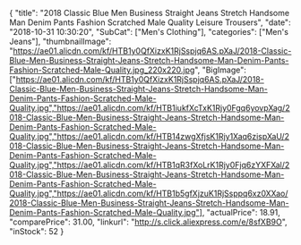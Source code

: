 {
	"title": "2018 Classic Blue Men Business Straight Jeans Stretch Handsome Man Denim Pants Fashion Scratched Male Quality Leisure Trousers",
	"date": "2018-10-31 10:30:20",
	"SubCat": ["Men's Clothing"],
	"categories": ["Men's Jeans"],
	"thumbnailImage": "https://ae01.alicdn.com/kf/HTB1y0QfXizxK1RjSspjq6AS.pXaJ/2018-Classic-Blue-Men-Business-Straight-Jeans-Stretch-Handsome-Man-Denim-Pants-Fashion-Scratched-Male-Quality.jpg_220x220.jpg",
	"BigImage": ["https://ae01.alicdn.com/kf/HTB1y0QfXizxK1RjSspjq6AS.pXaJ/2018-Classic-Blue-Men-Business-Straight-Jeans-Stretch-Handsome-Man-Denim-Pants-Fashion-Scratched-Male-Quality.jpg","https://ae01.alicdn.com/kf/HTB1iukfXcTxK1Rjy0Fgq6yovpXag/2018-Classic-Blue-Men-Business-Straight-Jeans-Stretch-Handsome-Man-Denim-Pants-Fashion-Scratched-Male-Quality.jpg","https://ae01.alicdn.com/kf/HTB14zwgXfjsK1Rjy1Xaq6zispXaU/2018-Classic-Blue-Men-Business-Straight-Jeans-Stretch-Handsome-Man-Denim-Pants-Fashion-Scratched-Male-Quality.jpg","https://ae01.alicdn.com/kf/HTB1qR3fXoLrK1Rjy0Fjq6zYXFXal/2018-Classic-Blue-Men-Business-Straight-Jeans-Stretch-Handsome-Man-Denim-Pants-Fashion-Scratched-Male-Quality.jpg","https://ae01.alicdn.com/kf/HTB1b5gfXjzuK1RjSsppq6xz0XXao/2018-Classic-Blue-Men-Business-Straight-Jeans-Stretch-Handsome-Man-Denim-Pants-Fashion-Scratched-Male-Quality.jpg"],
	"actualPrice": 18.91,
	"comparePrice": 31.00,
	"linkurl": "http://s.click.aliexpress.com/e/8sfXB9O",
	"inStock": 52
}
